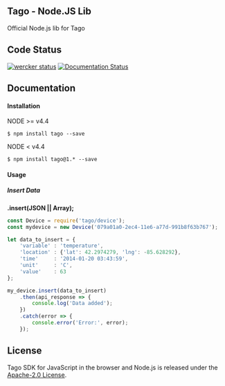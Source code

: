 ## Tago - Node.JS Lib

Official Node.js lib for Tago

## Code Status

[![wercker status](https://app.wercker.com/status/7eba1fa5503f7f5ad61a15a0a6e63234/m "wercker status")](https://app.wercker.com/project/bykey/7eba1fa5503f7f5ad61a15a0a6e63234)
[![Documentation Status](https://readthedocs.org/projects/tago-sdk-js-documentation/badge/?version=latest)](http://tago-sdk-js-documentation.readthedocs.io/en/latest/?badge=latest)

## Documentation

#### Installation

NODE >= v4.4
```
$ npm install tago --save
```

NODE < v4.4
```
$ npm install tago@1.* --save
```

#### Usage
##### Insert Data
**.insert(JSON || Array);**
``` javascript
const Device = require('tago/device');
const mydevice = new Device('079a01a0-2ec4-11e6-a77d-991b8f63b767');

let data_to_insert = {
    'variable' : 'temperature',
    'location' : {'lat': 42.2974279, 'lng': -85.628292},
    'time'     : '2014-01-20 03:43:59',
    'unit'     : 'C',
    'value'    : 63
};

my_device.insert(data_to_insert)
    .then(api_response => {
        console.log('Data added');
    })
    .catch(error => {
        console.error('Error:', error);
    });
```

## License

Tago SDK for JavaScript in the browser and Node.js is released under the [Apache-2.0 License](https://github.com/tago-io/tago-nodejs/blob/master/LICENSE.md).